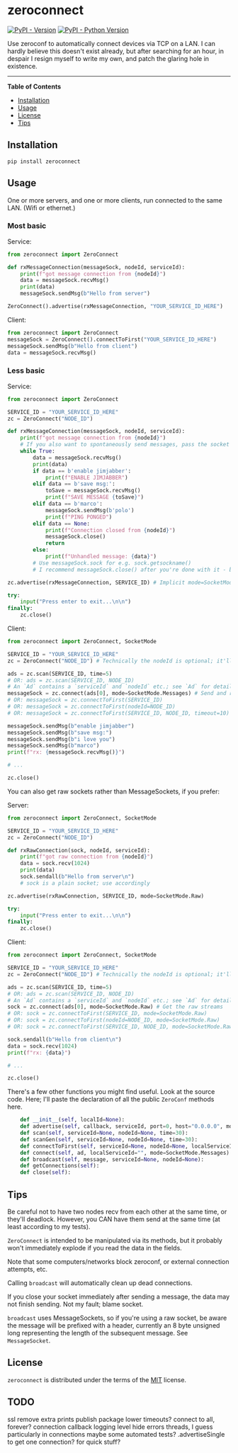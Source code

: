 # zeroconnect

[![PyPI - Version](https://img.shields.io/pypi/v/zeroconnect.svg)](https://pypi.org/project/zeroconnect)
[![PyPI - Python Version](https://img.shields.io/pypi/pyversions/zeroconnect.svg)](https://pypi.org/project/zeroconnect)

Use zeroconf to automatically connect devices via TCP on a LAN.
I can hardly believe this doesn't exist already, but after searching for an hour, in despair I resign myself to write my own, and patch the glaring hole in existence.

-----

**Table of Contents**

- [Installation](#installation)
- [Usage](#usage)
- [License](#license)
- [Tips](#tips)

## Installation

```console
pip install zeroconnect
```

## Usage

One or more servers, and one or more clients, run connected to the same LAN.  (Wifi or ethernet.)

### Most basic

Service:
```python
from zeroconnect import ZeroConnect

def rxMessageConnection(messageSock, nodeId, serviceId):
    print(f"got message connection from {nodeId}")
    data = messageSock.recvMsg()
    print(data)
    messageSock.sendMsg(b"Hello from server")

ZeroConnect().advertise(rxMessageConnection, "YOUR_SERVICE_ID_HERE")
```

Client:
```python
from zeroconnect import ZeroConnect
messageSock = ZeroConnect().connectToFirst("YOUR_SERVICE_ID_HERE")
messageSock.sendMsg(b"Hello from client")
data = messageSock.recvMsg()
```

### Less basic

Service:
```python
from zeroconnect import ZeroConnect

SERVICE_ID = "YOUR_SERVICE_ID_HERE"
zc = ZeroConnect("NODE_ID")

def rxMessageConnection(messageSock, nodeId, serviceId):
    print(f"got message connection from {nodeId}")
    # If you also want to spontaneously send messages, pass the socket to e.g. another thread.
    while True:
        data = messageSock.recvMsg()
        print(data)
        if data == b'enable jimjabber':
            print(f"ENABLE JIMJABBER")
        elif data == b'save msg:':
            toSave = messageSock.recvMsg()
            print(f"SAVE MESSAGE {toSave}")
        elif data == b'marco':
            messageSock.sendMsg(b'polo')
            print(f"PING PONGED")
        elif data == None:
            print(f"Connection closed from {nodeId}")
            messageSock.close()
            return
        else:
            print(f"Unhandled message: {data}")
        # Use messageSock.sock for e.g. sock.getsockname()
        # I recommend messageSock.close() after you're done with it - but it'll get closed on zc.close(), at least

zc.advertise(rxMessageConnection, SERVICE_ID) # Implicit mode=SocketMode.Messages

try:
    input("Press enter to exit...\n\n")
finally:
    zc.close()
```

Client:
```python
from zeroconnect import ZeroConnect, SocketMode

SERVICE_ID = "YOUR_SERVICE_ID_HERE"
zc = ZeroConnect("NODE_ID") # Technically the nodeId is optional; it'll assign you a random UUID

ads = zc.scan(SERVICE_ID, time=5)
# OR: ads = zc.scan(SERVICE_ID, NODE_ID)
# An `Ad` contains a `serviceId` and `nodeId` etc.; see `Ad` for details
messageSock = zc.connect(ads[0], mode=SocketMode.Messages) # Send and receive messages; the default mode
# OR: messageSock = zc.connectToFirst(SERVICE_ID)
# OR: messageSock = zc.connectToFirst(nodeId=NODE_ID)
# OR: messageSock = zc.connectToFirst(SERVICE_ID, NODE_ID, timeout=10)

messageSock.sendMsg(b"enable jimjabber")
messageSock.sendMsg(b"save msg:")
messageSock.sendMsg(b"i love you")
messageSock.sendMsg(b"marco")
print(f"rx: {messageSock.recvMsg()}")

# ...

zc.close()
```

You can also get raw sockets rather than MessageSockets, if you prefer:

Server:
```python
from zeroconnect import ZeroConnect, SocketMode

SERVICE_ID = "YOUR_SERVICE_ID_HERE"
zc = ZeroConnect("NODE_ID")

def rxRawConnection(sock, nodeId, serviceId):
    print(f"got raw connection from {nodeId}")
    data = sock.recv(1024)
    print(data)
    sock.sendall(b"Hello from server\n")
    # sock is a plain socket; use accordingly

zc.advertise(rxRawConnection, SERVICE_ID, mode=SocketMode.Raw)

try:
    input("Press enter to exit...\n\n")
finally:
    zc.close()
```

Client:
```python
from zeroconnect import ZeroConnect, SocketMode

SERVICE_ID = "YOUR_SERVICE_ID_HERE"
zc = ZeroConnect("NODE_ID") # Technically the nodeId is optional; it'll assign you a random UUID

ads = zc.scan(SERVICE_ID, time=5)
# OR: ads = zc.scan(SERVICE_ID, NODE_ID)
# An `Ad` contains a `serviceId` and `nodeId` etc.; see `Ad` for details
sock = zc.connect(ads[0], mode=SocketMode.Raw) # Get the raw streams
# OR: sock = zc.connectToFirst(SERVICE_ID, mode=SocketMode.Raw)
# OR: sock = zc.connectToFirst(nodeId=NODE_ID, mode=SocketMode.Raw)
# OR: sock = zc.connectToFirst(SERVICE_ID, NODE_ID, mode=SocketMode.Raw, timeout=10)

sock.sendall(b"Hello from client\n")
data = sock.recv(1024)
print(f"rx: {data}")

# ...

zc.close()
```

There's a few other functions you might find useful.  Look at the source code.
Here; I'll paste the declaration of all the public `ZeroConf` methods here.

```python
    def __init__(self, localId=None):
    def advertise(self, callback, serviceId, port=0, host="0.0.0.0", mode=SocketMode.Messages):
    def scan(self, serviceId=None, nodeId=None, time=30):
    def scanGen(self, serviceId=None, nodeId=None, time=30):
    def connectToFirst(self, serviceId=None, nodeId=None, localServiceId="", mode=SocketMode.Messages, timeout=30):
    def connect(self, ad, localServiceId="", mode=SocketMode.Messages):
    def broadcast(self, message, serviceId=None, nodeId=None):
    def getConnections(self):
    def close(self):
```

## Tips

Be careful not to have two nodes recv from each other at the same time, or they'll deadlock.
However, you CAN have them send at the same time (at least according to my tests).

`ZeroConnect` is intended to be manipulated via its methods, but it probably won't immediately explode if you
read the data in the fields.

Note that some computers/networks block zeroconf, or external connection attempts, etc.

Calling `broadcast` will automatically clean up dead connections.

If you close your socket immediately after sending a message, the data may not finish sending.  Not my fault; blame socket.

`broadcast` uses MessageSockets, so if you're using a raw socket, be aware the message will be prefixed with a header, currently
an 8 byte unsigned long representing the length of the subsequent message.  See `MessageSocket`.

## License

`zeroconnect` is distributed under the terms of the [MIT](https://spdx.org/licenses/MIT.html) license.

## TODO
ssl
remove extra prints
publish package
lower timeouts?
connect to all, forever?
    connection callback
logging level
    hide errors
        threads, I guess
        particularly in connections
maybe some automated tests?
.advertiseSingle to get one connection?  for quick stuff?